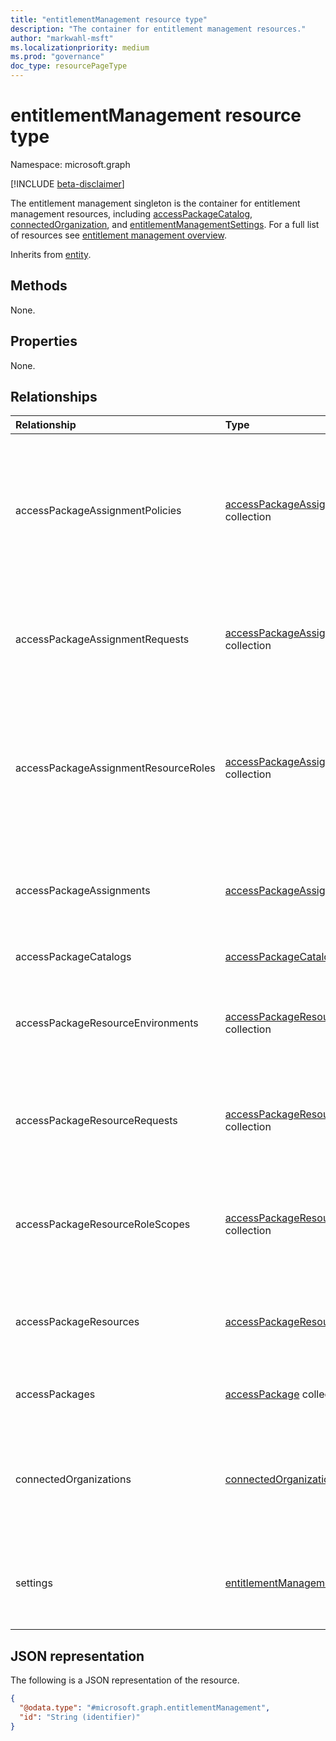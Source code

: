 ```yaml
---
title: "entitlementManagement resource type"
description: "The container for entitlement management resources."
author: "markwahl-msft"
ms.localizationpriority: medium
ms.prod: "governance"
doc_type: resourcePageType
---
```


# entitlementManagement resource type

Namespace: microsoft.graph

[!INCLUDE [beta-disclaimer](../../includes/beta-disclaimer.md)]

The entitlement management singleton is the container for entitlement management resources, including [accessPackageCatalog](accesspackagecatalog.md), [connectedOrganization](connectedorganization.md), and [entitlementManagementSettings](entitlementmanagementsettings.md).  For a full list of resources see [entitlement management overview](entitlementmanagement-overview.md).

Inherits from [entity](entity.md).

## Methods

None.

## Properties

None.

## Relationships

|Relationship|Type|Description|
|:---|:---|:---|
|accessPackageAssignmentPolicies|[accessPackageAssignmentPolicy](../resources/accesspackageassignmentpolicy.md) collection| Represents the policy that governs which subjects can request or be assigned an access package via an access package assignment. |
|accessPackageAssignmentRequests|[accessPackageAssignmentRequest](../resources/accesspackageassignmentrequest.md) collection|Represents access package assignment requests created by or on behalf of a user.|
|accessPackageAssignmentResourceRoles|[accessPackageAssignmentResourceRole](../resources/accesspackageassignmentresourcerole.md) collection| Represents the resource-specific role which a subject has been assigned through an access package assignment.|
|accessPackageAssignments|[accessPackageAssignment](../resources/accesspackageassignment.md) collection|The assignment of an access package to a subject for a period of time.|
|accessPackageCatalogs|[accessPackageCatalog](../resources/accesspackagecatalog.md) collection|A container of access packages.|
|accessPackageResourceEnvironments|[accessPackageResourceEnvironment](../resources/accesspackageresourceenvironment.md) collection| A reference to the geolocation environment in which a resource is located.|
|accessPackageResourceRequests|[accessPackageResourceRequest](../resources/accesspackageresourcerequest.md) collection|Represents a request to add or remove a resource to or from a catalog respectively. |
|accessPackageResourceRoleScopes|[accessPackageResourceRoleScope](../resources/accesspackageresourcerolescope.md) collection| A reference to both a scope within a resource, and a role in that resource for that scope. |
|accessPackageResources|[accessPackageResource](../resources/accesspackageresource.md) collection| A reference to a resource associated with an access package catalog.|
|accessPackages|[accessPackage](../resources/accesspackage.md) collection|Represents access package objects.|
|connectedOrganizations|[connectedOrganization](../resources/connectedorganization.md) collection|Represents references to a directory or domain of another organization whose users can request access.|
|settings|[entitlementManagementSettings](../resources/entitlementmanagementsettings.md)|Represents the settings that control the behavior of Azure AD entitlement management.|

## JSON representation

The following is a JSON representation of the resource.
<!-- {
  "blockType": "resource",
  "keyProperty": "id",
  "@odata.type": "microsoft.graph.entitlementManagement",
  "openType": false
}
-->
``` json
{
  "@odata.type": "#microsoft.graph.entitlementManagement",
  "id": "String (identifier)"
}
```

